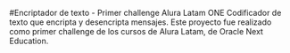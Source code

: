 #Encriptador de texto - Primer challenge Alura Latam ONE
Codificador de texto que encripta y desencripta mensajes. Este proyecto fue realizado como primer challenge de los cursos de Alura Latam, de Oracle Next Education.

